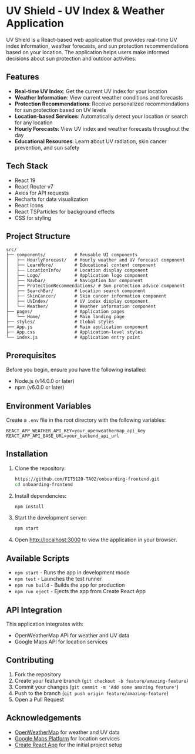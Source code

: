 # UV Shield - UV Index & Weather Application

UV Shield is a React-based web application that provides real-time UV index information, weather forecasts, and sun protection recommendations based on your location. The application helps users make informed decisions about sun protection and outdoor activities.

## Features

- **Real-time UV Index**: Get the current UV index for your location
- **Weather Information**: View current weather conditions and forecasts
- **Protection Recommendations**: Receive personalized recommendations for sun protection based on UV levels
- **Location-based Services**: Automatically detect your location or search for any location
- **Hourly Forecasts**: View UV index and weather forecasts throughout the day
- **Educational Resources**: Learn about UV radiation, skin cancer prevention, and sun safety

## Tech Stack

- React 19
- React Router v7
- Axios for API requests
- Recharts for data visualization
- React Icons
- React TSParticles for background effects
- CSS for styling

## Project Structure

```
src/
├── components/           # Reusable UI components
│   ├── HourlyForecast/   # Hourly weather and UV forecast component
│   ├── LearnMore/        # Educational content component
│   ├── LocationInfo/     # Location display component
│   ├── Logo/             # Application logo component
│   ├── Navbar/           # Navigation bar component
│   ├── ProtectionRecommendations/ # Sun protection advice component
│   ├── SearchBar/        # Location search component
│   ├── SkinCancer/       # Skin cancer information component
│   ├── UVIndex/          # UV index display component
│   └── Weather/          # Weather information component
├── pages/                # Application pages
│   └── Home/             # Main landing page
├── styles/               # Global styles
├── App.js                # Main application component
├── App.css               # Application-level styles
└── index.js              # Application entry point
```

## Prerequisites

Before you begin, ensure you have the following installed:

- Node.js (v14.0.0 or later)
- npm (v6.0.0 or later)

## Environment Variables

Create a `.env` file in the root directory with the following variables:

```
REACT_APP_WEATHER_API_KEY=your_openweathermap_api_key
REACT_APP_API_BASE_URL=your_backend_api_url
```

## Installation

1. Clone the repository:

   ```bash
   https://github.com/FIT5120-TA02/onboarding-frontend.git
   cd onboarding-frontend
   ```

2. Install dependencies:

   ```bash
   npm install
   ```

3. Start the development server:

   ```bash
   npm start
   ```

4. Open [http://localhost:3000](http://localhost:3000) to view the application in your browser.

## Available Scripts

- `npm start` - Runs the app in development mode
- `npm test` - Launches the test runner
- `npm run build` - Builds the app for production
- `npm run eject` - Ejects the app from Create React App

## API Integration

This application integrates with:

- OpenWeatherMap API for weather and UV data
- Google Maps API for location services

## Contributing

1. Fork the repository
2. Create your feature branch (`git checkout -b feature/amazing-feature`)
3. Commit your changes (`git commit -m 'Add some amazing feature'`)
4. Push to the branch (`git push origin feature/amazing-feature`)
5. Open a Pull Request

## Acknowledgements

- [OpenWeatherMap](https://openweathermap.org/) for weather and UV data
- [Google Maps Platform](https://cloud.google.com/maps-platform/) for location services
- [Create React App](https://github.com/facebook/create-react-app) for the initial project setup
